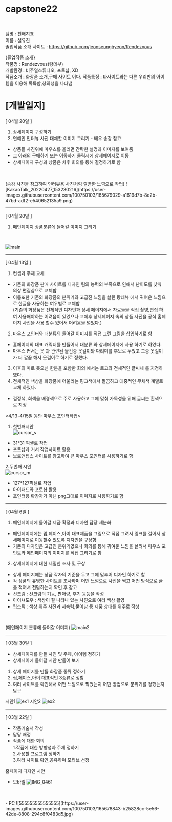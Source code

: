 # capstone22
<br>

팀명 : 친해지죠  
이름 : 설유진  
졸업작품 소개 사이트 : https://github.com/jeonseunghyeon/Rendezvous

{졸업작품 소개}  
작품명 : Rendezvous(랑데부)  
개발환경 : 비주얼스튜디오, 포토샵, XD  
작품소개 : 화장품 소개,구매 사이트 이다.
작품특징 : 타사이트와는 다른 우리만의 아이템을 이용해 독특함,창의성을 나타냄

# [개발일지]

[ 04월 20일 ]

1. 상세페이지 구성하기
2. 연예인 인터뷰 사진 대체할 이미지 그리기 - 배우 송강 참고

- 상품들 사진위에 마우스를 올리면 간략한 설명과 이미지를 보여줌
- 그 아래의 구매하기 또는 이동하기 클릭시에 상세페이지로 이동
- 상세페이지 구성과 상품은 차후 회의를 통해 결정하기로 함
<br>
<br>
(송강 사진을 참고하여 인터뷰용 사진처럼 깔끔한 느낌으로 작업)
![KakaoTalk_20220427_153230216](https://user-images.githubusercontent.com/100750103/165679029-a1619d7b-8e2b-47bd-adf2-e540652135a9.png)

---

[ 04월 20일 ]

1. 메인페이지 상품분류에 들어갈 이미지 그리기
<br />

![main](https://user-images.githubusercontent.com/100750103/165677591-0b78689a-23d3-44e0-abcc-e530f95dbdc0.png)


---

[ 04월 13일 ]

1. 컨셉과 주제 교체
 - 기존의 화장품 판매 사이트를 디자인 팀의 능력의 부족으로 인해서 난이도를 낮춰 의상 편집샵으로 교체함
 - 이름또한 기존의 화장품의 분위기와 고급진 느낌을 살린 랑데뷰 에서 귀여운 느낌으로 한글을 사용하는 여우별로 교체함   
(기존의 화장품은 전체적인 디자인과 상세 페이지에서 자료들을 직접 촬영,편집 하여 사용해야하는 어려움이 있었으나 교체후 상세페이지 속의 상품 사진을 공식 홈페이지 사진을 사용 할수 있어서 어려움을 덜었다.) 
 2. 마우스 포인터와 대분류의 들어갈 이미지를 직접 그린 그림을 삽입하기로 함 
 - 홈페이지의 대표 캐릭터를 만들어서 대분류 와 상세페이지에 사용 하기로 하였다.
 - 마우스 커서는 옷 과 관련된 물건중 옷걸이와 다리미를 후보로 두었고 그중 옷걸이가 더 깔끔 해서 옷걸이로 하기로 정했다.
 3. 이후의 따로 못오신 한분을 포함한 회의 에서는 로고와 전체적인 글씨체 를 지정하였다.
 4. 전체적인 색상을 화장품에 어울리는 핑크색에서 깔끔하고 대중적인 무채색 계열로 교체 하였다.
 - 검정색, 회색을 배경색으로 주로 사용하고 그에 맞춰 가독성을 위해 글씨는 흰색으로 지정  

  <4/13-4/15일 동안 마우스 포인터작업>  
  1. 첫번째시안  
  ![cursor_s](https://user-images.githubusercontent.com/100750103/163660837-867ba8f0-a053-419f-b72e-d65328f8b501.png)  
  - 31*31 픽셀로 작업
  - 포토샵과 커서 작업사이트 활용
  - 브로앤팁스 사이트를 참고하여 큰 마우스 포인터를 사용하기로 함  

  2.두번째 시안  
  ![cursor_m](https://user-images.githubusercontent.com/100750103/163660922-0fd8ac14-a4dd-4c80-bafc-d6f637a2c47a.png)  
  - 127*127픽셀로 작업
  - 아이패드와 포토샵 활용
  - 포인터용 확장자가 아닌 png그대로 이미지로 사용하기로 함 



---
[ 04월 6일 ]

1. 메인페이지에 들어갈 제품 확정과 디자인 담당 세분화
- 메인페이지에는 립,페이스,아이 대표제품을 그림으로 직접 그려서 링크를 걸어서 상세페이지로 이동할수 있도록 디자인을 구상함
- 기존의 디자인은 고급진 분위기였으나 회의를 통해 귀여운 느낌을 살려서 마우스 포인트와 메인페이지의 이미지를 직접 그리기로 함

2. 상세페이지에 대한 세밀한 조사 및 구상
 - 상세 페이지에는 상품 각자의 기준을 두고 그에 맞추어 디자인 하기로 함
 - 각 상품의 유명한 사이트를 조사하며 어떤 느낌으로 사진을 찍고 어떤 방식으로 글을 적어서 전달하는지 확인 후 참고
 - 선크림 : 선크림의 기능, 판매량, 후기 등등을 작성  
 - 아이섀도우 : 색상이 잘 나타나 있는 사진으로 여러 색상 촬영
 - 립스틱 : 색상 위주 사진과 지속력,묻어남 등 제품 상태를 위주로 작성

<br />

 (메인페이지 분류에 들어갈 이미지)
 ![main2](https://user-images.githubusercontent.com/100750103/165677723-a3cb6ed6-44ad-41b8-863a-d45ebbcdd919.png)

---

[ 03월 30일 ]

- 상세페이지를 만들 사진 및 주제, 아이템 정하기
- 상세페이에 들어갈 시안 만들어 보기
 1. 상세 페이지를 만들 화장품 종류 정하기
 2. 립,페이스,아이 대표적인 3종류로 정함
 3. 여러 사이트를 확인해서 어떤 느낌으로 찍었는지 어떤 방법으로 분위기를 정했는지 탐구  


시안1
![ex1](https://user-images.githubusercontent.com/100750103/161366513-ec648e2e-abc9-4a52-92af-147e23dd8a88.jpg)
시안2
![ex2](https://user-images.githubusercontent.com/100750103/161366527-d66d35d7-6630-42c7-b53a-777f77a58655.jpg)

---
  
[ 03월 22일 ]

- 작품기술서 작성  
- 담당 배정  
- 작품에 대한 회의  
 1.작품에 대한 방향성과 주제 정하기  
 2.사용할 프로그램 정하기  
 3.여러 사이트 확인,공유하며 모티브 선정

홈페이지 디자인 시안
- 모바일
 ![IMG_0461](https://user-images.githubusercontent.com/100750103/165678630-81fa39c0-3897-4398-adc2-dcf8c6de8283.JPG)
 <br>
 <br>
- PC
 ![555555555555555](https://user-images.githubusercontent.com/100750103/165678843-b25828cc-5e56-42de-8808-294c8f0483d5.jpg)



 